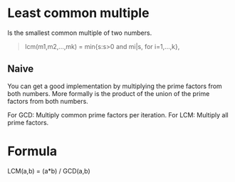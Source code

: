 # Least common multiple

Is the smallest common multiple of two numbers.

>lcm(m1,m2,…,mk) = min{s:s>0 and mi|s, for i=1,…,k},

## Naive

You can get a good implementation by multiplying the prime factors from both numbers. More formally is the product of the union of the prime factors from both numbers.

For GCD: Multiply common prime factors per iteration.
For LCM: Multiply all prime factors.

# Formula

LCM(a,b) = (a*b) / GCD(a,b)


